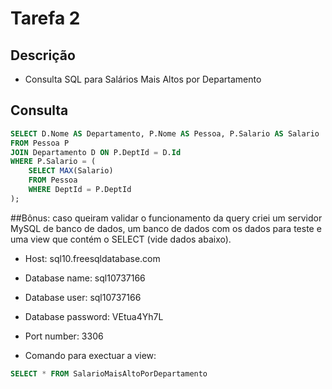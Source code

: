 # Tarefa 2

## Descrição
* Consulta SQL para Salários Mais Altos por Departamento

## Consulta

```sql
SELECT D.Nome AS Departamento, P.Nome AS Pessoa, P.Salario AS Salario
FROM Pessoa P
JOIN Departamento D ON P.DeptId = D.Id
WHERE P.Salario = (
    SELECT MAX(Salario)
    FROM Pessoa
    WHERE DeptId = P.DeptId
);
```

##Bônus: caso queiram validar o funcionamento da query criei um servidor MySQL de banco de dados, um banco de dados com os dados para teste e uma view que contém o SELECT (vide dados abaixo).

* Host: sql10.freesqldatabase.com
* Database name: sql10737166
* Database user: sql10737166
* Database password: VEtua4Yh7L
* Port number: 3306

* Comando para exectuar a view: 
```sql
SELECT * FROM SalarioMaisAltoPorDepartamento
```